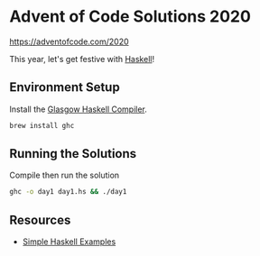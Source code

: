 # Advent of Code Solutions 2020

https://adventofcode.com/2020

This year, let's get festive with [Haskell](https://www.haskell.org/)!

## Environment Setup

Install the [Glasgow Haskell Compiler](https://www.haskell.org/ghc/).

```bash
brew install ghc
```

## Running the Solutions

Compile then run the solution

```bash
ghc -o day1 day1.hs && ./day1
```

## Resources

- [Simple Haskell Examples](https://www.schoolofhaskell.com/school/to-infinity-and-beyond/pick-of-the-week/Simple%20examples)
